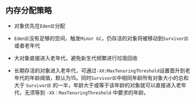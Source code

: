 

## 内存分配策略



+ 对象优先在`Eden区`分配

+ `Eden区`没有足够的空间，触发`Minor GC`，仍存活的对象将被移动到`Survivor区`或者老年代

+ 大对象直接进入老年代，避免新生代频繁进行垃圾回收

+ 长期存活的对象进入老年代，可通过`-XX:MaxTenuringThreshold`设置晋升到老年代的年龄阈值，默认为15。同时`Survivor区`中相同年龄所有对象大小的总和大于 `Survivor区` 的一半，年龄大于或等于该年龄的对象就可以直接进入老年代，无须等到 `-XX：MaxTenuringThreshold` 中要求的年龄。

  

